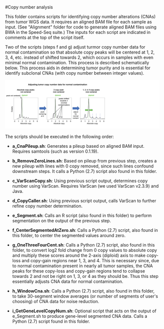 #Copy number analysis

This folder contains scripts for identifying copy number alterations (CNAs) from
tumor WGS data. It requires an aligned BAM file for each sample as input. (See "Alignment"
folder for code to generate aligned BAM files using BWA in the Speed-Seq suite.)
The inputs for each script are indicated in comments at the top of the script itself.

Two of the scripts (steps f and g) adjust turmor copy number data for normal contamination so 
that absolute copy peaks will be centered at 1, 2, 3, 4, etc. instead of shifted towards
2, which occurs in samples with even minimal normal contamination. This process is described
schematically below. This process aids in determining tumor purity and is essential for
identify subclonal CNAs (with copy number between integer values).

![picture](img/CopyShift.png)

The scripts should be executed in the following order:

* **a_CnaPileup.sh**: Generates a pileup based on aligned BAM input. Requires samtools (such as
	version 0.1.19).

* **b_RemoveZeroLines.sh**: Based on pileup from previous step, creates a new pileup with lines
	with 0 copy removed, since such lines confound downstream steps. It calls a
	Python (2.7) script also found in this folder.

* **c_VarScanCopy.sh**: Using previous script output, determines copy number using VarScan. Requires
	VarScan (we used VarScan v2.3.9) and Java.

* **d_CopyCaller.sh**: Using previous script output, calls VarScan to further refine copy number
	determination.

* **e_Segment.sh**: Calls an R script (also found in this folder) to perform segmentation on the
	output of the previous step.

* **f_CenterSegmentedAtZero.sh**: Calls a Python (2.7) script, also found in this folder, to center
	the segmented values around zero. 

* **g_OneThreeFourCent.sh**: Calls a Python (2.7) script, also found in this folder, to convert log2
	fold change from 0 copy values to absolute copy and multiply these scores around the 2-axis
	(diploid) axis to make copy-loss and copy-gain regions near 1, 3, and 4. This is necessary
 	since, due to normal contamination present in nearly all tumor samples, the CNA peaks for
	these copy-loss and copy-gain regions tend to collapse towards 2 and not be right on 1, 
	3, or 4 as they should be. Thus this step essentially adjusts CNA data for normal contamination.

* **h_WindowCna.sh**: Calls a Python (2.7) script, also found in this folder, to take 30-segment
	window averages (or number of segments of user's choosing) of CNA data for noise reduction.

* **i_GetGeneLevelCopyNum.sh**: Optional script that acts on the output of e_Segment.sh to produce
	gene-level segmented CNA data. Calls a Python (2.7) script found in this folder.

